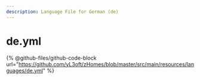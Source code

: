```yaml
---
description: Language File for German (de)
---
```


# de.yml

{% @github-files/github-code-block url="https://github.com/yL3oft/zHomes/blob/master/src/main/resources/languages/de.yml" %}
